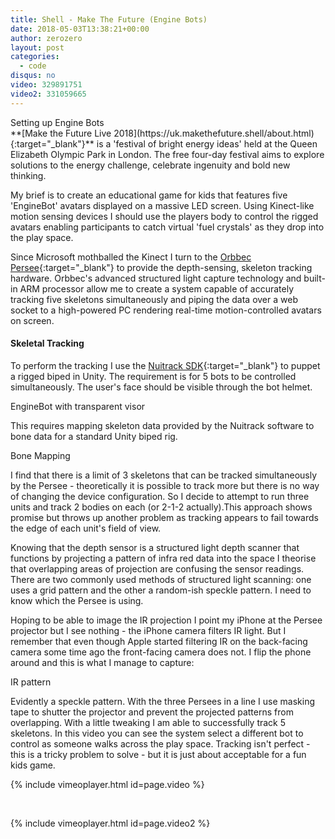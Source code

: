 ```yaml
---
title: Shell - Make The Future (Engine Bots)
date: 2018-05-03T13:38:21+00:00
author: zerozero
layout: post
categories:
  - code
disqus: no
video: 329891751
video2: 331059665
---
```


<div class="img_row">
	<img class="col three" src="{{ site.baseurl }}/images/mtf/engine-bots-setup.jpg" alt="" title="EngienBots Setup"/>
</div>
<div class="col three caption">
	Setting up Engine Bots
</div>
**[Make the Future Live 2018](https://uk.makethefuture.shell/about.html){:target="_blank"}** is a 'festival of bright energy ideas' held at the Queen Elizabeth Olympic Park in London. The free four-day festival aims to explore solutions to the energy challenge, celebrate ingenuity and bold new thinking.

My brief is to create an educational game for kids that features five 'EngineBot' avatars displayed on a massive LED screen. Using Kinect-like motion sensing devices I should use the players body to control the rigged avatars enabling participants to catch virtual 'fuel crystals' as they drop into the play space.

Since Microsoft mothballed the Kinect I turn to the [Orbbec Persee](https://orbbec3d.com/product-persee/){:target="_blank"} to provide the depth-sensing, skeleton tracking hardware. Orbbec's advanced structured light capture technology and built-in ARM processor allow me to create a system capable of accurately tracking five skeletons simultaneously and piping the data over a web socket to a high-powered PC rendering real-time motion-controlled avatars on screen. 

#### Skeletal Tracking ####

To perform the tracking I use the [Nuitrack SDK](https://nuitrack.com/){:target="_blank"} to puppet a rigged biped in Unity. The requirement is for 5 bots to be controlled simultaneously. The user's face should be visible through the bot helmet.

<div class="img_row">
	<img class="col one left" src="{{ site.baseurl }}/images/mtf/bot.jpg" alt="" title="EngienBot"/>
</div>
<div class="caption_row">
    <div class="col one left caption">EngineBot with transparent visor</div>
</div>

This requires mapping skeleton data provided by the Nuitrack software to bone data for a standard Unity biped rig.

<div class="img_row">
    <a href="{{ site.baseurl }}/images/mtf/mappings.jpg">
	    <img class="col one" src="{{ site.baseurl }}/images/mtf/mappings.jpg" alt="" title="Bone Mapping"/>
	</a>
</div>
<div class="caption_row">
    <div class="col one left caption">Bone Mapping</div>
</div>

I find that there is a limit of 3 skeletons that can be tracked simultaneously by the Persee - theoretically it is possible to track more but there is no way of changing the device configuration. So I decide to attempt to run three units and track 2 bodies on each (or 2-1-2 actually).This approach shows promise but throws up another problem as tracking appears to fail towards the edge of each unit's field of view.

Knowing that the depth sensor is a structured light depth scanner that functions by projecting a pattern of infra red data into the space I theorise that overlapping areas of projection are confusing the sensor readings. There are two commonly used methods of structured light scanning: one uses a grid pattern and the other a random-ish speckle pattern. I need to know which the Persee is using.

Hoping to be able to image the IR projection I point my iPhone at the Persee projector but I see nothing - the iPhone camera filters IR light. But I remember that even though Apple started filtering IR on the back-facing camera some time ago the front-facing camera does not. I flip the phone around and this is what I manage to capture:

<div class="img_row">
    <a href="{{ site.baseurl }}/images/mtf/IR-pattern.jpg">
	    <img class="col one" src="{{ site.baseurl }}/images/mtf/IR-pattern.jpg" alt="" title="IR pattern"/>
	</a>
</div>
<div class="caption_row">
    <div class="col one left caption">IR pattern</div>
</div>

Evidently a speckle pattern. With the three Persees in a line I use masking tape to shutter the projector and prevent the projected patterns from overlapping. With a little tweaking I am able to successfully track 5 skeletons. In this video you can see the system select a different bot to control as someone walks across the play space. Tracking isn't perfect - this is a tricky problem to solve - but it is just about acceptable for a fun kids game.

{% include vimeoplayer.html id=page.video %}

<br/>

{% include vimeoplayer.html id=page.video2 %}